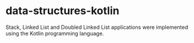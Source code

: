 # data-structures-kotlin

Stack, Linked List and Doubled Linked List applications were implemented using the Kotlin programming language.
